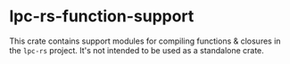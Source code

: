 # lpc-rs-function-support

This crate contains support modules for compiling functions & closures in
the `lpc-rs` project. It's not intended to be used as a standalone crate.
